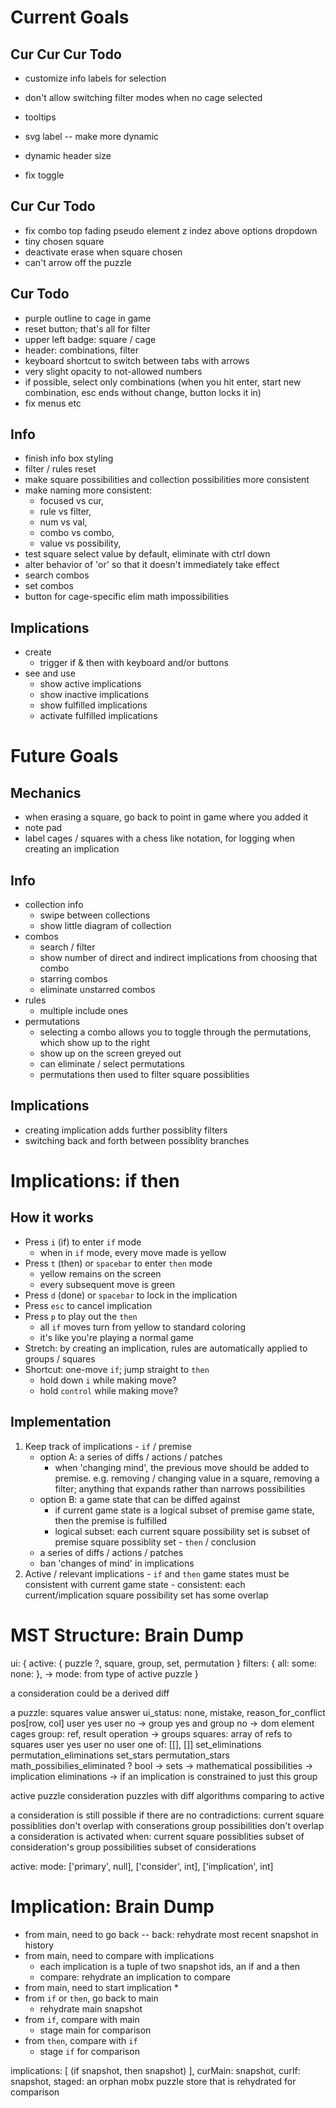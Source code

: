 # Current Goals

  ## Cur Cur Cur Todo
  - customize info labels for selection
  - don't allow switching filter modes when no cage selected
  - tooltips
  - svg label -- make more dynamic

  - dynamic header size
  - fix toggle

  ## Cur Cur Todo
  - fix combo top fading pseudo element z indez above options dropdown
  - tiny chosen square
  - deactivate erase when square chosen
  - can't arrow off the puzzle

  ## Cur Todo
  - purple outline to cage in game
  - reset button; that's all for filter
  - upper left badge: square / cage
  - header: combinations, filter
  - keyboard shortcut to switch between tabs with arrows
  - very slight opacity to not-allowed numbers
  - if possible, select only combinations (when you hit enter, start new combination, esc ends without change, button locks it in)
  - fix menus etc

  ## Info
  - finish info box styling 
  - filter / rules reset
  - make square possibilities and collection possibilities more consistent
  - make naming more consistent: 
    * focused vs cur, 
    * rule vs filter, 
    * num vs val, 
    * combo vs combo, 
    * value vs possibility,
  - test square select value by default, eliminate with ctrl down
  - alter behavior of 'or' so that it doesn't immediately take effect
  - search combos
  - set combos
  - button for cage-specific elim math impossibilities

  ## Implications
  - create
    * trigger if & then with keyboard and/or buttons
  - see and use
    * show active implications
    * show inactive implications
    * show fulfilled implications
    * activate fulfilled implications

# Future Goals

  ## Mechanics
  - when erasing a square, go back to point in game where you added it
  - note pad
  - label cages / squares with a chess like notation, for logging when creating an implication

  ## Info
  - collection info
    * swipe between collections
    * show little diagram of collection
  - combos
    * search / filter
    * show number of direct and indirect implications from choosing that combo
    * starring combos
    * eliminate unstarred combos
  - rules 
    * multiple include ones
  - permutations
    * selecting a combo allows you to toggle through the permutations, which show up to the right
    * show up on the screen greyed out
    * can eliminate / select permutations
    * permutations then used to filter square possiblities

  ## Implications
  - creating implication adds further possiblity filters
  - switching back and forth between possiblity branches


# Implications: if then
  ## How it works
  - Press `i` (if) to enter `if` mode
    * when in `if` mode, every move made is yellow
  - Press `t` (then) or `spacebar` to enter `then` mode
    * yellow remains on the screen
    * every subsequent move is green
  - Press `d` (done) or `spacebar` to lock in the implication
  - Press `esc` to cancel implication
  - Press `p` to play out the `then`
    * all `if` moves turn from yellow to standard coloring
    * it's like you're playing a normal game
  - Stretch: by creating an implication, rules are automatically applied to groups / squares
  - Shortcut: one-move `if`; jump straight to `then`
    * hold down `i` while making move?
    * hold `control` while making move?


  ## Implementation
  1. Keep track of implications
    - `if` / premise
      * option A: a series of diffs / actions / patches
        + when 'changing mind', the previous move should be added to premise. e.g. removing / changing value in a square, removing a filter; anything that expands rather than narrows possibilities
      * option B: a game state that can be diffed against
        + if current game state is a logical subset of premise game state, then the premise is fulfilled
        + logical subset: each current square possibility set is subset of premise square possiblity set
    - `then` / conclusion
      * a series of diffs / actions / patches
      * ban 'changes of mind' in implications
  2. Active / relevant implications
    - `if` and `then` game states must be consistent with current game state
    - consistent: each current/implication square possibility set has some overlap

# MST Structure: Brain Dump

ui: {
  active: {
    puzzle ?, square, group, set, permutation
  }
  filters: {
    all:
    some:
    none: 
  },
  -> mode: from type of active puzzle
}

a consideration could be a derived diff

a puzzle:
squares
value
answer
ui_status: none, mistake, reason_for_conflict
pos[row, col]
user yes
user no
  -> group yes and group no
    -> dom element
cages
group: ref,
  result
operation
  ->
  groups
squares: array of refs to squares
user yes
user no
user one of: [[], []]
set_eliminations
permutation_eliminations
set_stars
permutation_stars
math_possibilies_eliminated ? bool
  -> sets
  -> mathematical possibilities
    -> implication eliminations
      -> if an implication is constrained to just this group

active puzzle
consideration puzzles with diff algorithms comparing to active

a consideration is still possible if there are no contradictions:
current square possiblities don't overlap with conserations
group possibilities don't overlap
a consideration is activated when:
current square possiblities subset of consideration's
group possibilities subset of considerations

active:
mode: ['primary', null], ['consider', int], ['implication', int]

# Implication: Brain Dump
- from main, need to go back
  -- back: rehydrate most recent snapshot in history
- from main, need to compare with implications
  * each implication is a tuple of two snapshot ids, an if and a then
  * compare: rehydrate an implication to compare
- from main, need to start implication
  * 
- from `if` or `then`, go back to main
  * rehydrate main snapshot
- from `if`, compare with main
  * stage main for comparison
- from `then`, compare with `if`
  * stage `if` for comparison

implications: [
  (if snapshot, then snapshot)
],
curMain: snapshot,
curIf: snapshot,
staged: an orphan mobx puzzle store that is rehydrated for comparison
